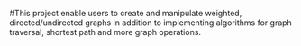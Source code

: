 #This project enable users to create 
and manipulate weighted, directed/undirected graphs in addition to implementing algorithms for graph 
traversal, shortest path and more graph operations.

